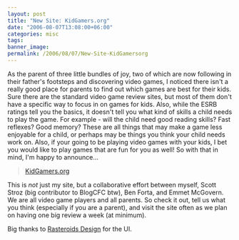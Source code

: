 ```yaml
---
layout: post
title: "New Site: KidGamers.org"
date: "2006-08-07T13:08:00+06:00"
categories: misc 
tags: 
banner_image: 
permalink: /2006/08/07/New-Site-KidGamersorg
---
```


As the parent of three little bundles of joy, two of which are now following in their father's footsteps and discovering video games, I noticed there isn't a really good place for parents to find out which games are best for their kids. Sure there are the standard video game review sites, but most of them don't have a specific way to focus in on games for kids. Also, while the ESRB ratings tell you the basics, it doesn't tell you what kind of skills a child needs to play the game. For example - will the child need good reading skills? Fast reflexes? Good memory? These are all things that may make a game less enjoyable for a child, or perhaps may be things you think your child needs work on. Also, if your going to be playing video games with your kids, I bet you would like to play games that are fun for you as well! So with that in mind, I'm happy to announce...

<blockquote>
<a href="http://www.kidgamers.org">KidGamers.org</a>
</blockquote>

This is <i>not</i> just my site, but a collaborative effort between myself, Scott Stroz (big contributor to BlogCFC btw), Ben Forta, and Emmet McGovern. We are all video game players and all parents. So check it out, tell us what you think (especially if you are a parent), and visit the site often as we plan on having one big review a week (at minimum). 

Big thanks to <a href="http://www.rasteroids.com/">Rasteroids Design</a> for the UI.